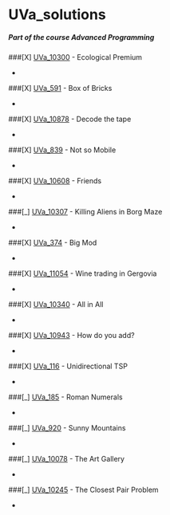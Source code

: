 # UVa_solutions
##### Part of the course Advanced Programming

###[X] [UVa_10300](https://uva.onlinejudge.org/external/103/10300.pdf) - Ecological Premium

-

###[X] [UVa_591](https://uva.onlinejudge.org/external/5/591.pdf) - Box of Bricks

-

###[X] [UVa_10878](https://uva.onlinejudge.org/external/108/10878.pdf) - Decode the tape

-

###[X] [UVa_839](https://uva.onlinejudge.org/external/8/839.pdf) - Not so Mobile

-

###[X] [UVa_10608](https://uva.onlinejudge.org/external/106/10608.pdf) - Friends

-

###[_] [UVa_10307](https://uva.onlinejudge.org/external/103/10307.pdf) - Killing Aliens in Borg Maze

-

###[X] [UVa_374](https://uva.onlinejudge.org/external/3/374.pdf) - Big Mod

-

###[X] [UVa_11054](https://uva.onlinejudge.org/external/110/11054.pdf) - Wine trading in Gergovia

-

###[X] [UVa_10340](https://uva.onlinejudge.org/external/103/10340.pdf) - All in All

-

###[X] [UVa_10943](https://uva.onlinejudge.org/external/109/10943.pdf) - How do you add?

-

###[X] [UVa_116](https://uva.onlinejudge.org/external/1/116.pdf) - Unidirectional TSP

-

###[_] [UVa_185](https://uva.onlinejudge.org/external/1/185.pdf) - Roman Numerals

-

###[_] [UVa_920](https://uva.onlinejudge.org/external/9/920.pdf) - Sunny Mountains

-

###[_] [UVa_10078](https://uva.onlinejudge.org/external/100/10078.pdf) - The Art Gallery

-

###[_] [UVa_10245](https://uva.onlinejudge.org/external/102/10245.pdf) - The Closest Pair Problem

-




